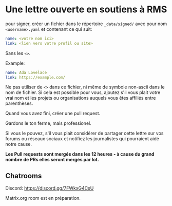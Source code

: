 # Une lettre ouverte en soutiens à RMS

pour signer, créer un fichier dans le répertoire `_data/signed/` avec
pour nom `<username>.yaml` et contenant ce qui suit:

```yaml
name: <votre nom ici>
link: <lien vers votre profil ou site>
```

Sans les `<>`.

Example:
```yaml
name: Ada Lovelace
link: https://example.com/
```

Ne pas utiliser de `<>` dans ce fichier, ni même de symbole non-ascii dans le nom de fichier.
Si cela est possible pour vous, ajoutez s'il vous plait votre vrai nom et les projets ou organisations auquels vous êtes affiliés entre parenthèses.

Quand vous avez fini, créer une pull request.

Gardons le ton ferme, mais professionel.

Si vous le pouvez, s'il vous plait considérer de partager cette lettre
sur vos forums ou réseaux sociaux et notifiez les journalistes qui
pourraient aidé notre cause.

**Les Pull requests sont mergés dans les 12 heures - à cause du grand nombre de PRs elles seront mergés par lot.**

## Chatrooms
Discord: https://discord.gg/7FWkxG4CsU

Matrix.org room est en préparation.
